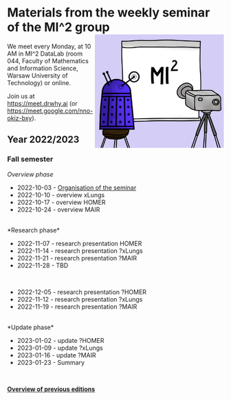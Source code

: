 # Materials from the weekly seminar of the MI^2 group  <img src="prezentacja.png" align="right" width="300"/>

We meet every Monday, at 10 AM in MI^2 DataLab (room 044, Faculty of Mathematics and Information Science, Warsaw University of Technology) or online.

Join us at https://meet.drwhy.ai (or https://meet.google.com/nno-okiz-bxy).

## Year 2022/2023

### Fall semester

*Overview phase*

* 2022-10-03 - [Organisation of the seminar](https://github.com/MI2DataLab/MI2DataLab_Seminarium/blob/master/2022/2022_10_03_Winter_2022_Seminar_Org/2022_10_03_Winter_2022_Seminar_Org.pdf)
* 2022-10-10 - overview xLungs
* 2022-10-17 - overview HOMER
* 2022-10-24 - overview MAIR
<br/>
*Research phase*

* 2022-11-07 - research presentation HOMER
* 2022-11-14 - research presentation ?xLungs
* 2022-11-21 - research presentation ?MAIR
* 2022-11-28 - TBD
<br/>

* 2022-12-05 - research presentation ?HOMER
* 2022-11-12 - research presentation ?xLungs
* 2022-11-19 - research presentation ?MAIR
<br/>
*Update phase*

* 2023-01-02 - update ?HOMER
* 2023-01-09 - update ?xLungs
* 2023-01-16 - update ?MAIR
* 2023-01-23 - Summary
<br/>

[**Overview of previous editions**](https://github.com/MI2DataLab/MI2DataLab_Seminarium/blob/master/README_ARCHIVE.md) 
